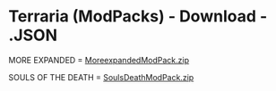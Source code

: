 # Terraria (ModPacks) - Download - .JSON

MORE EXPANDED = [MoreexpandedModPack.zip](https://github.com/RedMoDsPro/Terraria-ModPack/files/8184359/MoreexpandedModPack.zip)

SOULS OF THE DEATH = [SoulsDeathModPack.zip](https://github.com/RedMoDsPro/Terraria-ModPack/files/8184363/SoulsDeathModPack.zip)
